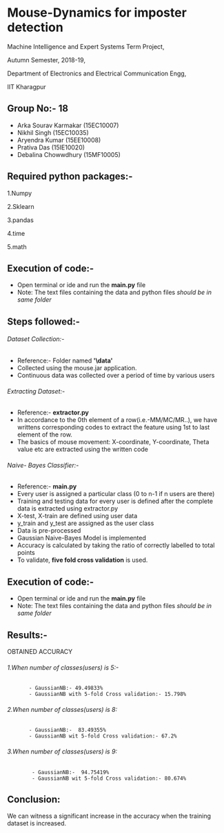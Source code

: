# Mouse-Dynamics for imposter detection
 
  Machine Intelligence and Expert Systems Term Project,

  Autumn Semester, 2018-19,

  Department of Electronics and Electrical Communication Engg,

  IIT Kharagpur


## Group No:- 18
- Arka Sourav Karmakar         (15EC10007)
- Nikhil Singh                 (15EC10035)
- Aryendra Kumar               (15EE10008)
- Prativa Das                  (15IE10020)
- Debalina Chowwdhury          (15MF10005)

## Required python packages:-
  1.Numpy 

  2.Sklearn 

  3.pandas
  
  4.time
  
  5.math
  

## Execution of code:-
- Open terminal or ide and run the **main.py** file
- Note: The text files containing the data and python files *should be in same folder*

## Steps followed:-
###### Dataset Collection:-
- Reference:- Folder named **'\data'**
- Collected using the mouse.jar application.
- Continuous data was collected over a period of time by various users


###### Extracting Dataset:-
- Reference:- **extractor.py**
- In accordance to the 0th element of a row(i.e.-MM/MC/MR..), we have writtens corresponding codes to extract the feature using 1st to last element of the row.
- The basics of mouse movement: X-coordinate, Y-coordinate, Theta value etc are extracted using the written code


###### Naive- Bayes Classifier:-
- Reference:- **main.py**
- Every user is assigned a particular class (0 to n-1 if n users are there)
- Training and testing data for every user is defined after the complete data is extracted using extractor.py
- X-test, X-train are defined using user data
- y_train and y_test are assigned as the user class
- Data is pre-processed
- Gaussian Naive-Bayes Model is implemented 
- Accuracy is calculated by taking the ratio of correctly labelled to total points
- To validate, **five fold cross validation** is used.

## Execution of code:-
- Open terminal or ide and run the **main.py** file
- Note: The text files containing the data and python files *should be in same folder*

## Results:-
OBTAINED ACCURACY 
 ###### 1.When number of classes(users) is 5:-
           - GaussianNB:- 49.49833% 
           - GaussianNB with 5-fold Cross validation:- 15.798%
     
          
 ###### 2.When number of classes(users) is 8:
           - GaussianNB:-  83.49355%
           - GaussianNB wit 5-fold Cross validation:- 67.2%
     
     
 ###### 3.When number of classes(users) is 9: 
            - GaussianNB:-  94.75419%
            - GaussianNB wit 5-fold Cross validation:- 80.674%
  
## Conclusion:
We can witness a significant increase in the accuracy when the training dataset is increased.


